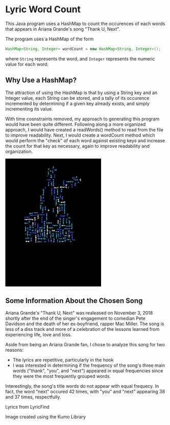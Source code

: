 <h1>Lyric Word Count</h1>

<p>This Java program uses a HashMap to count the occurences of each words that appears in Ariana Grande's song "Thank U, Next".</p>

<p>The program uses a HashMap of the form
  
  ```java
  HashMap<String, Integer> wordCount = new HashMap<String, Integer>();
  ```
where ```String``` represents the word, and ```Integer``` represents the numeric value for each word.
</p>

<h2>Why Use a HashMap?</h2>
<p>The attraction of using the HashMap is that by using a String key and an Integer value, each String can be stored, and a tally of its occurence incremented by determining if a given key already exists, and simply incrementing its value.</p>

<p>With time cosnstraints removed, my approach to generating this program would have been quite different. Following along a more organized approach, I would have created a readWords() method to read from the file to improve readability. Next, I would create a wordCount method which would perform the "check" of each word against existing keys and increase the count for that key as necessary, again to improve readability and organization.</p>

![Word Cloud of Thank U, Next, Created using the Kumo Library](https://github.com/abwatson1995/lyric-word-count/blob/master/Assignment%203/Aout.png?raw=true)

<h2>Some Information About the Chosen Song</h2>

<p>Ariana Grande's "Thank U, Next" was realeased on November 3, 2018 shortly after the end of the singer's engagement to comedian Pete Davidson and the death of her ex-boyfriend, rapper Mac Miller. The song is less of a diss track and more of a celebration of the lessons learned from experiencing life, love and loss.</p>

<p>Aside from being an Ariana Grande fan, I chose to analyze this song for two reasons:
  <ul>
    <li>The lyrics are repetitive, particularly in the hook </li>
    <li>I was interested in determining if the frequency of the song's three main words ("thank", "you", and "next") appeared in equal frequencies since they were the most frequently grouped words.</li>
  </ul>
</p>

<p>Interestingly, the song's title words do not appear with equal frequecy. In fact, the word "next" occured 42 times, with "you" and "next" appearing 38 and 37 times, respectfully.</p>

<p>Lyrics from LyricFind</p>
<p>Image created using the Kumo Library</p>
